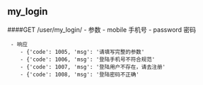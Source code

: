 ## my_login
####GET   /user/my_login/
    -  参数
        - mobile        手机号
        - password      密码

     - 响应
        - {'code': 1005, 'msg': '请填写完整的参数'
        - {'code': 1006, 'msg': '登陆手机号不符合规范'
        - {'code': 1007, 'msg': '登陆用户不存在，请去注册'
        - {'code': 1008, 'msg': '登陆密码不正确'
